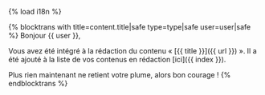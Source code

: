 {% load i18n %}

{% blocktrans with title=content.title|safe type=type|safe user=user|safe %}
Bonjour {{ user }},

Vous avez été intégré à la rédaction du contenu « [{{ title }}]({{ url }}) ». 
Il a été ajouté à la liste de vos contenus en rédaction 
[ici]({{ index }}).

Plus rien maintenant ne retient votre plume, alors bon courage !
{%  endblocktrans %}
